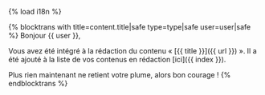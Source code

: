 {% load i18n %}

{% blocktrans with title=content.title|safe type=type|safe user=user|safe %}
Bonjour {{ user }},

Vous avez été intégré à la rédaction du contenu « [{{ title }}]({{ url }}) ». 
Il a été ajouté à la liste de vos contenus en rédaction 
[ici]({{ index }}).

Plus rien maintenant ne retient votre plume, alors bon courage !
{%  endblocktrans %}
